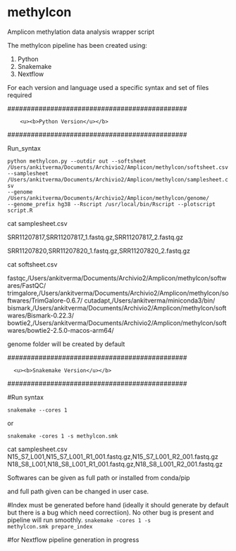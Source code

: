 # methylcon
Amplicon methylation data analysis wrapper script

The methylcon pipeline has been created using:

1. Python
2. Snakemake
3. Nextflow

For each version and language used a specific syntax and set of files required

##############################################

        <u><b>Python Version</u></b>

##############################################


Run_syntax

<code>python methylcon.py --outdir out --softsheet /Users/ankitverma/Documents/Archivio2/Amplicon/methylcon/softsheet.csv --samplesheet /Users/ankitverma/Documents/Archivio2/Amplicon/methylcon/samplesheet.csv --genome /Users/ankitverma/Documents/Archivio2/Amplicon/methylcon/genome/ --genome_prefix hg38 --Rscript /usr/local/bin/Rscript --plotscript script.R</code>


cat samplesheet.csv 

SRR11207817,SRR11207817_1.fastq.gz,SRR11207817_2.fastq.gz

SRR11207820,SRR11207820_1.fastq.gz,SRR11207820_2.fastq.gz


cat softsheet.csv 

fastqc,/Users/ankitverma/Documents/Archivio2/Amplicon/methylcon/softwares/FastQC/
trimgalore,/Users/ankitverma/Documents/Archivio2/Amplicon/methylcon/softwares/TrimGalore-0.6.7/
cutadapt,/Users/ankitverma/miniconda3/bin/
bismark,/Users/ankitverma/Documents/Archivio2/Amplicon/methylcon/softwares/Bismark-0.22.3/
bowtie2,/Users/ankitverma/Documents/Archivio2/Amplicon/methylcon/softwares/bowtie2-2.5.0-macos-arm64/

genome folder will be created by default

##############################################

      <u><b>Snakemake Version</u></b>

##############################################

#Run syntax

<code>snakemake --cores 1</code>

or 

<code>snakemake -cores 1 -s methylcon.smk</code>

cat samplesheet.csv 
N15_S7_L001,N15_S7_L001_R1_001.fastq.gz,N15_S7_L001_R2_001.fastq.gz
N18_S8_L001,N18_S8_L001_R1_001.fastq.gz,N18_S8_L001_R2_001.fastq.gz

Softwares can be given as full path or installed from conda/pip

and full path given can be changed in user case.

#Index must be generated before hand (ideally it should generate by default but there is a bug which need correctiion). No other bug is present and pipeline will run smoothly.
<code>snakemake -cores 1 -s methylcon.smk prepare_index</code>

#for Nextflow
pipeline generation in progress
